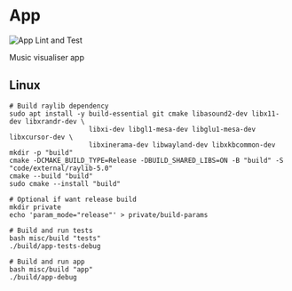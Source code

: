 <!-- SPDX-License-Identifier: zlib-acknowledgement -->
# App 
![App Lint and Test](https://github.com/ryan-mcclue/app/actions/workflows/app.yml/badge.svg)

Music visualiser app

## Linux
```
# Build raylib dependency
sudo apt install -y build-essential git cmake libasound2-dev libx11-dev libxrandr-dev \
                    libxi-dev libgl1-mesa-dev libglu1-mesa-dev libxcursor-dev \
                    libxinerama-dev libwayland-dev libxkbcommon-dev
mkdir -p "build"
cmake -DCMAKE_BUILD_TYPE=Release -DBUILD_SHARED_LIBS=ON -B "build" -S "code/external/raylib-5.0"
cmake --build "build"
sudo cmake --install "build" 

# Optional if want release build
mkdir private
echo 'param_mode="release"' > private/build-params

# Build and run tests
bash misc/build "tests"
./build/app-tests-debug

# Build and run app
bash misc/build "app"
./build/app-debug
```
